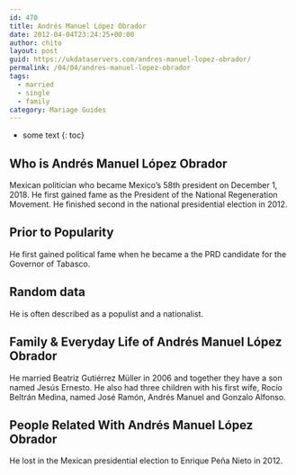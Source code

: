 ```yaml
---
id: 470
title: Andrés Manuel López Obrador
date: 2012-04-04T23:24:25+00:00
author: chito
layout: post
guid: https://ukdataservers.com/andres-manuel-lopez-obrador/
permalink: /04/04/andres-manuel-lopez-obrador  
tags:
  - married
  - single
  - family
category: Mariage Guides
---
```


* some text
{: toc}


## Who is  Andrés Manuel López Obrador
                  
                  
                  
Mexican politician who became Mexico&#8217;s 58th president on December 1, 2018. He first gained fame as the President of the National Regeneration Movement. He finished second in the national presidential election in 2012. 
                  
                
                
                
## Prior to Popularity 
                  
                  
                  
He first gained political fame when he became a the PRD candidate for the Governor of Tabasco.
                  
                
                
                
## Random data 
                  
                  
                  
He is often described as a populist and a nationalist.
                  
                
                
                
## Family & Everyday Life of Andrés Manuel López Obrador
                  
                  
                  
He married Beatriz Gutiérrez Müller in 2006 and together they have a son named Jesús Ernesto. He also had three children with his first wife, Rocío Beltrán Medina, named José Ramón, Andrés Manuel and Gonzalo Alfonso. 
                  
                
                
                
## People Related With  Andrés Manuel López Obrador
                  
                  
                  
He lost in the Mexican presidential election to Enrique Peña Nieto in 2012.
                  
                
              
            
          
          
          
    
    
  
